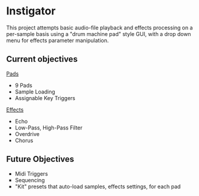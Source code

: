Instigator
==========
This project attempts basic audio-file playback and effects processing on a per-sample basis using a "drum machine pad" style GUI, with a drop down menu for effects parameter manipulation.

Current objectives
---------------------------
<u>Pads</u>
<ul>
  <li>9 Pads</li>
  <li>Sample Loading</li>
  <li>Assignable Key Triggers</li>
</ul> 

<u>Effects</u>
<ul>
  <li>Echo</li>
  <li>Low-Pass, High-Pass Filter</li>
  <li>Overdrive</li>
  <li>Chorus</li>
</ul> 

Future Objectives
------------------------------------
<ul type=square>
  <li>Midi Triggers</li>
  <li>Sequencing</li>
  <li>"Kit" presets that auto-load samples, effects settings, for each pad</li>
</ul> 
